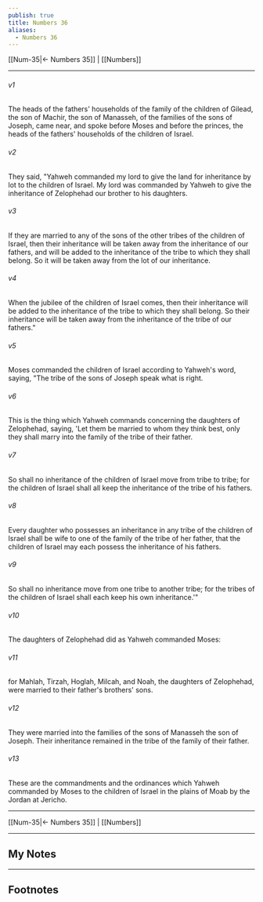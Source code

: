 ```yaml
---
publish: true
title: Numbers 36
aliases:
  - Numbers 36
---
```


[[Num-35|← Numbers 35]] | [[Numbers]]
***



###### v1 
The heads of the fathers' households of the family of the children of Gilead, the son of Machir, the son of Manasseh, of the families of the sons of Joseph, came near, and spoke before Moses and before the princes, the heads of the fathers' households of the children of Israel. 

###### v2 
They said, "Yahweh commanded my lord to give the land for inheritance by lot to the children of Israel. My lord was commanded by Yahweh to give the inheritance of Zelophehad our brother to his daughters. 

###### v3 
If they are married to any of the sons of the other tribes of the children of Israel, then their inheritance will be taken away from the inheritance of our fathers, and will be added to the inheritance of the tribe to which they shall belong. So it will be taken away from the lot of our inheritance. 

###### v4 
When the jubilee of the children of Israel comes, then their inheritance will be added to the inheritance of the tribe to which they shall belong. So their inheritance will be taken away from the inheritance of the tribe of our fathers." 

###### v5 
Moses commanded the children of Israel according to Yahweh's word, saying, "The tribe of the sons of Joseph speak what is right. 

###### v6 
This is the thing which Yahweh commands concerning the daughters of Zelophehad, saying, 'Let them be married to whom they think best, only they shall marry into the family of the tribe of their father. 

###### v7 
So shall no inheritance of the children of Israel move from tribe to tribe; for the children of Israel shall all keep the inheritance of the tribe of his fathers. 

###### v8 
Every daughter who possesses an inheritance in any tribe of the children of Israel shall be wife to one of the family of the tribe of her father, that the children of Israel may each possess the inheritance of his fathers. 

###### v9 
So shall no inheritance move from one tribe to another tribe; for the tribes of the children of Israel shall each keep his own inheritance.'" 

###### v10 
The daughters of Zelophehad did as Yahweh commanded Moses: 

###### v11 
for Mahlah, Tirzah, Hoglah, Milcah, and Noah, the daughters of Zelophehad, were married to their father's brothers' sons. 

###### v12 
They were married into the families of the sons of Manasseh the son of Joseph. Their inheritance remained in the tribe of the family of their father. 

###### v13 
These are the commandments and the ordinances which Yahweh commanded by Moses to the children of Israel in the plains of Moab by the Jordan at Jericho.

***
[[Num-35|← Numbers 35]] | [[Numbers]]

---
## My Notes

---
## Footnotes
